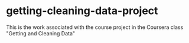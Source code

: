 # getting-cleaning-data-project
This is the work associated with the course project in the Coursera class "Getting and Cleaning Data"
